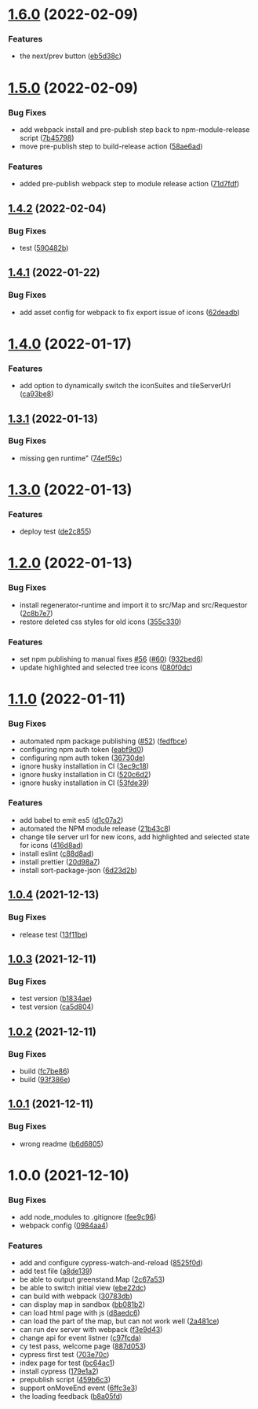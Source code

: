 # [1.6.0](https://github.com/Greenstand/treetracker-web-map-core/compare/v1.5.0...v1.6.0) (2022-02-09)

### Features

- the next/prev button ([eb5d38c](https://github.com/Greenstand/treetracker-web-map-core/commit/eb5d38c36043e1ed10d337657e9711314aa640d6))

# [1.5.0](https://github.com/Greenstand/treetracker-web-map-core/compare/v1.4.2...v1.5.0) (2022-02-09)

### Bug Fixes

- add webpack install and pre-publish step back to npm-module-release script ([7b45798](https://github.com/Greenstand/treetracker-web-map-core/commit/7b457980b1365483d4e8f85efae5d9197dde7779))
- move pre-publish step to build-release action ([58ae6ad](https://github.com/Greenstand/treetracker-web-map-core/commit/58ae6ad776b16399cfb56ac8352a5dd3d67c795d))

### Features

- added pre-publish webpack step to module release action ([71d7fdf](https://github.com/Greenstand/treetracker-web-map-core/commit/71d7fdf432d6adee563db5b724504b613726dbd0))

## [1.4.2](https://github.com/Greenstand/treetracker-web-map-core/compare/v1.4.1...v1.4.2) (2022-02-04)

### Bug Fixes

- test ([590482b](https://github.com/Greenstand/treetracker-web-map-core/commit/590482bbfaf7153044878bd688dab1b08618b9ec))

## [1.4.1](https://github.com/Greenstand/treetracker-web-map-core/compare/v1.4.0...v1.4.1) (2022-01-22)

### Bug Fixes

- add asset config for webpack to fix export issue of icons ([62deadb](https://github.com/Greenstand/treetracker-web-map-core/commit/62deadb325ab479dd4668d052d9809519dc12c28))

# [1.4.0](https://github.com/Greenstand/treetracker-web-map-core/compare/v1.3.1...v1.4.0) (2022-01-17)

### Features

- add option to dynamically switch the iconSuites and tileServerUrl ([ca93be8](https://github.com/Greenstand/treetracker-web-map-core/commit/ca93be86130f4cb45ffd7b8f5c69916c94915886))

## [1.3.1](https://github.com/Greenstand/treetracker-web-map-core/compare/v1.3.0...v1.3.1) (2022-01-13)

### Bug Fixes

- missing gen runtime" ([74ef59c](https://github.com/Greenstand/treetracker-web-map-core/commit/74ef59cadea4b5fc9b609e130e7874b3cc2a7b43))

# [1.3.0](https://github.com/Greenstand/treetracker-web-map-core/compare/v1.2.0...v1.3.0) (2022-01-13)

### Features

- deploy test ([de2c855](https://github.com/Greenstand/treetracker-web-map-core/commit/de2c855db81cb62f229bc77aa24bab9256d9e33f))

# [1.2.0](https://github.com/Greenstand/treetracker-web-map-core/compare/v1.1.0...v1.2.0) (2022-01-13)

### Bug Fixes

- install regenerator-runtime and import it to src/Map and src/Requestor ([2c8b7e7](https://github.com/Greenstand/treetracker-web-map-core/commit/2c8b7e7061860faad8f4088c2d3fa63685600696))
- restore deleted css styles for old icons ([355c330](https://github.com/Greenstand/treetracker-web-map-core/commit/355c330d706bd1c651baf6e1f9e4d6df2df12292))

### Features

- set npm publishing to manual fixes [#56](https://github.com/Greenstand/treetracker-web-map-core/issues/56) ([#60](https://github.com/Greenstand/treetracker-web-map-core/issues/60)) ([932bed6](https://github.com/Greenstand/treetracker-web-map-core/commit/932bed6c2ef1742e5de83adc4474447a2566cab7))
- update highlighted and selected tree icons ([080f0dc](https://github.com/Greenstand/treetracker-web-map-core/commit/080f0dc8818213ca488333459b83e246989a3bb7))

# [1.1.0](https://github.com/Greenstand/treetracker-web-map-core/compare/v1.0.4...v1.1.0) (2022-01-11)

### Bug Fixes

- automated npm package publishing ([#52](https://github.com/Greenstand/treetracker-web-map-core/issues/52)) ([fedfbce](https://github.com/Greenstand/treetracker-web-map-core/commit/fedfbceb22b71176de3878696e1fa851a265a9fd))
- configuring npm auth token ([eabf9d0](https://github.com/Greenstand/treetracker-web-map-core/commit/eabf9d0f85afc19fd7088ea33e435faf116dcc2f))
- configuring npm auth token ([36730de](https://github.com/Greenstand/treetracker-web-map-core/commit/36730deda22fd32ef20dec7eae9454b75175a130))
- ignore husky installation in CI ([3ec9c18](https://github.com/Greenstand/treetracker-web-map-core/commit/3ec9c18e505a151a7fb442d3014138e05736b36d))
- ignore husky installation in CI ([520c6d2](https://github.com/Greenstand/treetracker-web-map-core/commit/520c6d2f3678cd5cdd085da7ba63b20b0befd62f))
- ignore husky installation in CI ([53fde39](https://github.com/Greenstand/treetracker-web-map-core/commit/53fde3963be2feb17140b6a208c0b2a58b8cbf1d))

### Features

- add babel to emit es5 ([d1c07a2](https://github.com/Greenstand/treetracker-web-map-core/commit/d1c07a2957ed8a218547dcfb159627daf3e1fdbd))
- automated the NPM module release ([21b43c8](https://github.com/Greenstand/treetracker-web-map-core/commit/21b43c807fd4604cfbbc2604cb5f932403ff39a6))
- change tile server url for new icons, add highlighted and selected state for icons ([416d8ad](https://github.com/Greenstand/treetracker-web-map-core/commit/416d8ade7d8905157ccf77ea9083ab010a95f93b))
- install eslint ([c88d8ad](https://github.com/Greenstand/treetracker-web-map-core/commit/c88d8ad6886378ff0872928de24cc545a61cb2e9))
- install prettier ([20d98a7](https://github.com/Greenstand/treetracker-web-map-core/commit/20d98a7cf5e5647561d031264b09b927c05ac603))
- install sort-package-json ([6d23d2b](https://github.com/Greenstand/treetracker-web-map-core/commit/6d23d2b620adf9ed75c97ec88255e953437598bd))

## [1.0.4](https://github.com/Greenstand/treetracker-web-map-core/compare/v1.0.3...v1.0.4) (2021-12-13)

### Bug Fixes

- release test ([13f11be](https://github.com/Greenstand/treetracker-web-map-core/commit/13f11be139a1bcdd9011a0481e4c870a8c031d6e))

## [1.0.3](https://github.com/Greenstand/treetracker-web-map-core/compare/v1.0.2...v1.0.3) (2021-12-11)

### Bug Fixes

- test version ([b1834ae](https://github.com/Greenstand/treetracker-web-map-core/commit/b1834ae7346d4fa6cfaba7d51b8e9bc2756ba332))
- test version ([ca5d804](https://github.com/Greenstand/treetracker-web-map-core/commit/ca5d804538130b2ac233f701eb8eafc3b4331129))

## [1.0.2](https://github.com/Greenstand/treetracker-web-map-core/compare/v1.0.1...v1.0.2) (2021-12-11)

### Bug Fixes

- build ([fc7be86](https://github.com/Greenstand/treetracker-web-map-core/commit/fc7be86200679c9f65d7505d6a4e0da138de2a6d))
- build ([93f386e](https://github.com/Greenstand/treetracker-web-map-core/commit/93f386e29739013984d09c1b98d0d643acf07391))

## [1.0.1](https://github.com/Greenstand/treetracker-web-map-core/compare/v1.0.0...v1.0.1) (2021-12-11)

### Bug Fixes

- wrong readme ([b6d6805](https://github.com/Greenstand/treetracker-web-map-core/commit/b6d680500548ed178f8d4b0e4116cd64883cd4b6))

# 1.0.0 (2021-12-10)

### Bug Fixes

- add node_modules to .gitignore ([fee9c96](https://github.com/Greenstand/treetracker-web-map-core/commit/fee9c969f45a3a7f4e289354662a129253a7a4bc))
- webpack config ([0984aa4](https://github.com/Greenstand/treetracker-web-map-core/commit/0984aa462886faca530368ccaee25f0173503b68))

### Features

- add and configure cypress-watch-and-reload ([8525f0d](https://github.com/Greenstand/treetracker-web-map-core/commit/8525f0d7642fe2b9cb3b2d826579d90e1a7dcafc))
- add test file ([a8de139](https://github.com/Greenstand/treetracker-web-map-core/commit/a8de1394994d60095369e4f83f08c16a1d67f094))
- be able to output greenstand.Map ([2c67a53](https://github.com/Greenstand/treetracker-web-map-core/commit/2c67a535658562e1f9d0bc241e709580e4cecaea))
- be able to switch initial view ([ebe22dc](https://github.com/Greenstand/treetracker-web-map-core/commit/ebe22dcbac86a65c0f3aec177bfd1f63c0539593))
- can build with webpack ([30783db](https://github.com/Greenstand/treetracker-web-map-core/commit/30783db1212ea8990eb929b9dfbfb4db4684fb69))
- can display map in sandbox ([bb081b2](https://github.com/Greenstand/treetracker-web-map-core/commit/bb081b2736d3482b755b0d047462cd914cf4162d))
- can load html page with js ([d8aedc6](https://github.com/Greenstand/treetracker-web-map-core/commit/d8aedc666bbc5265849e52f9818fe9eebe9d5556))
- can load the part of the map, but can not work well ([2a481ce](https://github.com/Greenstand/treetracker-web-map-core/commit/2a481ce21e36ef454d413f9db08490d56506686d))
- can run dev server with webpack ([f3e9d43](https://github.com/Greenstand/treetracker-web-map-core/commit/f3e9d439ff534eb6cbf26f44cb9feeb1e4cebfff))
- change api for event listner ([c97fcda](https://github.com/Greenstand/treetracker-web-map-core/commit/c97fcda42f71e899cb8cf04c73d41520c7664774))
- cy test pass, welcome page ([887d053](https://github.com/Greenstand/treetracker-web-map-core/commit/887d053ba08b15a53c9c21d959067bbc14b06ed4))
- cypress first test ([703e70c](https://github.com/Greenstand/treetracker-web-map-core/commit/703e70c8a80cd389189f02c8bfd71cb1afba061c))
- index page for test ([bc64ac1](https://github.com/Greenstand/treetracker-web-map-core/commit/bc64ac1a9c3d0da69d79f3712124ffef93b4def7))
- install cypress ([179e1a2](https://github.com/Greenstand/treetracker-web-map-core/commit/179e1a20ce3a8e19d7f58efc1dc86135c1380d5c))
- prepublish script ([459b6c3](https://github.com/Greenstand/treetracker-web-map-core/commit/459b6c3b749bf27d1e3142be83a08661487cd0d1))
- support onMoveEnd event ([6ffc3e3](https://github.com/Greenstand/treetracker-web-map-core/commit/6ffc3e33355b7282a898afd60da0ca529ea9905f))
- the loading feedback ([b8a05fd](https://github.com/Greenstand/treetracker-web-map-core/commit/b8a05fd356b2beaa8d4cd982eb2fb5b5251f1eaa))
